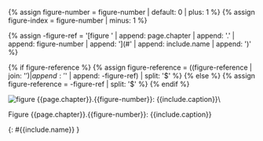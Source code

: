 <p style='text-align: center;' markdown='1'>

{% assign figure-number = figure-number | default: 0 | plus: 1 %}
{% assign figure-index = figure-number | minus: 1 %}

{% assign -figure-ref = '[figure ' | append: page.chapter | append: '.' | append: figure-number
        | append: '](#' | append: include.name | append: ')' %}

{% if figure-reference %}
    {% assign figure-reference = ((figure-reference | join: '$') | append: '$'
        | append: -figure-ref) | split: '$' %}
{% else %}
    {% assign figure-reference = -figure-ref | split: '$'  %}
{% endif %}

![figure {{page.chapter}}.{{figure-number}}: {{include.caption}}][{{include.name}}]\\

Figure {{page.chapter}}.{{figure-number}}: {{include.caption}}
</p>{: #{{include.name}} }

[{{include.name}}]: figures/{{include.name}}.svg
